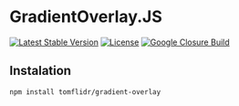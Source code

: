 # GradientOverlay.JS

[![Latest Stable Version](https://img.shields.io/badge/Stable-v1.0.0-brightgreen.svg?style=plastic)](https://github.com/tomflidr/gradient-overlay.js/releases)
[![License](https://img.shields.io/badge/Licence-BSD-brightgreen.svg?style=plastic)](https://tomflidr.github.io/gradient-overlay.js/1.0.0/LICENCE.md)
[![Google Closure Build](https://img.shields.io/badge/Google%20Closure%20Build-passing-brightgreen.svg?style=plastic)](https://developers.google.com/closure/compiler/)

## Instalation
```shell
npm install tomflidr/gradient-overlay
```
